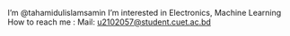 I’m @tahamidulislamsamin
I’m interested in Electronics, Machine Learning
How to reach me :
Mail: u2102057@student.cuet.ac.bd

